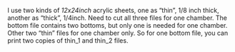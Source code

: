 I use two kinds of _12x24inch_ acrylic sheets, one as “thin”, 1/8 inch thick, another as “thick”, 1/4inch. Need to cut all three files for one chamber. The bottom file contains two bottoms, but only one is needed for one chamber. Other two “thin” files for one chamber only. So for one bottom file, you can print two copies of thin_1 and thin_2 files.